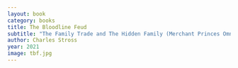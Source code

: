 ```yaml
---
layout: book
category: books
title: The Bloodline Feud
subtitle: "The Family Trade and The Hidden Family (Merchant Princes Omnibus Book 1)"
author: Charles Stross
year: 2021
image: tbf.jpg
---
```

